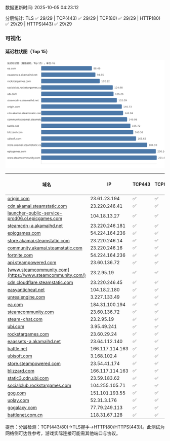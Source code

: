 数据更新时间: 2025-10-05 04:23:12

分层统计: TLS ✅ 29/29 | TCP(443) ✅ 29/29 | TCP(80) ✅ 29/29 | HTTP(80) ✅ 29/29 | HTTPS(443) ✅ 29/29

### 可视化

#### 延迟柱状图（Top 15）

![Latency Chart](latency_chart.svg)

| 域名 | IP | TCP443 | TCP80 | TLS 握手 | HTTP(80) | 状态码 | HTTPS(443) | 状态码(HTTPS) | 延迟(ms) |
|---|---|---|---|---|---|---|---|---|---|
| [origin.com](https://origin.com/) | 23.61.23.194 | ✅ | ✅ | ✅ | ✅ | 301 | ✅ | 301 | 140.73 |
| [cdn.akamai.steamstatic.com](https://cdn.akamai.steamstatic.com/) | 23.220.246.41 | ✅ | ✅ | ✅ | ✅ | 200 | ✅ | 200 | 142.94 |
| [launcher-public-service-prod06.ol.epicgames.com](https://launcher-public-service-prod06.ol.epicgames.com/) | 104.18.13.27 | ✅ | ✅ | ✅ | ✅ | 404 | ✅ | 404 | 219.95 |
| [steamcdn-a.akamaihd.net](https://steamcdn-a.akamaihd.net/) | 23.220.246.181 | ✅ | ✅ | ✅ | ✅ | 200 | ✅ | 200 | 132.09 |
| [epicgames.com](https://epicgames.com/) | 54.224.164.236 | ✅ | ✅ | ✅ | ✅ | 301 | ✅ | 302 | 200.14 |
| [store.akamai.steamstatic.com](https://store.akamai.steamstatic.com/) | 23.220.246.14 | ✅ | ✅ | ✅ | ✅ | 403 | ✅ | 403 | 184.93 |
| [community.akamai.steamstatic.com](https://community.akamai.steamstatic.com/) | 23.220.246.16 | ✅ | ✅ | ✅ | ✅ | 403 | ✅ | 403 | 149.98 |
| [fortnite.com](https://fortnite.com/) | 54.224.164.236 | ✅ | ✅ | ✅ | ✅ | 301 | ✅ | 301 | 272.86 |
| [api.steampowered.com](https://api.steampowered.com/) | 23.60.136.72 | ✅ | ✅ | ✅ | ✅ | 404 | ✅ | 404 | 271.92 |
| [www.steamcommunity.com](https://www.steamcommunity.com/) | 23.2.95.19 | ✅ | ✅ | ✅ | ✅ | 302 | ✅ | 302 | 201.67 |
| [cdn.cloudflare.steamstatic.com](https://cdn.cloudflare.steamstatic.com/) | 23.220.246.45 | ✅ | ✅ | ✅ | ✅ | 200 | ✅ | 200 | 310.09 |
| [easyanticheat.net](https://easyanticheat.net/) | 104.18.2.180 | ✅ | ✅ | ✅ | ✅ | 301 | ✅ | 301 | 269.3 |
| [unrealengine.com](https://unrealengine.com/) | 3.227.133.49 | ✅ | ✅ | ✅ | ✅ | 301 | ✅ | 301 | 236.6 |
| [ea.com](https://ea.com/) | 184.31.100.194 | ✅ | ✅ | ✅ | ✅ | 301 | ✅ | 301 | 88.49 |
| [steamcommunity.com](https://steamcommunity.com/) | 23.60.136.72 | ✅ | ✅ | ✅ | ✅ | 302 | ✅ | 200 | 330.34 |
| [steam-chat.com](https://steam-chat.com/) | 23.2.95.19 | ✅ | ✅ | ✅ | ✅ | 302 | ✅ | 404 | 336.3 |
| [ubi.com](https://ubi.com/) | 3.95.49.241 | ✅ | ✅ | ✅ | ✅ | 301 | ✅ | 301 | 126.26 |
| [rockstargames.com](https://rockstargames.com/) | 23.60.29.24 | ✅ | ✅ | ✅ | ✅ | 301 | ✅ | 301 | 102.22 |
| [eaassets-a.akamaihd.net](https://eaassets-a.akamaihd.net/) | 23.64.112.140 | ✅ | ✅ | ✅ | ✅ | 404 | ✅ | 404 | 94.65 |
| [battle.net](https://battle.net/) | 166.117.114.163 | ✅ | ✅ | ✅ | ✅ | 301 | ✅ | 301 | 155.72 |
| [ubisoft.com](https://ubisoft.com/) | 3.168.102.4 | ✅ | ✅ | ✅ | ✅ | 301 | ✅ | 301 | 165.62 |
| [store.steampowered.com](https://store.steampowered.com/) | 23.54.41.174 | ✅ | ✅ | ✅ | ✅ | 302 | ✅ | 200 | 525.61 |
| [blizzard.com](https://blizzard.com/) | 166.117.114.163 | ✅ | ✅ | ✅ | ✅ | 302 | ✅ | 302 | 160.58 |
| [static3.cdn.ubi.com](https://static3.cdn.ubi.com/) | 23.59.183.62 | ✅ | ✅ | ✅ | ✅ | 401 | ✅ | 401 | 249.6 |
| [socialclub.rockstargames.com](https://socialclub.rockstargames.com/) | 104.255.105.71 | ✅ | ✅ | ✅ | ✅ | 301 | ✅ | 307 | 124.98 |
| [gog.com](https://gog.com/) | 151.101.193.55 | ✅ | ✅ | ✅ | ✅ | 301 | ✅ | 301 | 555.83 |
| [uplay.com](https://uplay.com/) | 52.31.3.176 | ✅ | ✅ | ✅ | ✅ | 301 | ✅ | 301 | 361.24 |
| [gogalaxy.com](https://gogalaxy.com/) | 77.79.249.113 | ✅ | ✅ | ✅ | ✅ | 301 | ✅ | 301 | 478.39 |
| [battlenet.com.cn](https://battlenet.com.cn/) | 118.31.67.128 | ✅ | ✅ | ✅ | ✅ | 308 | ✅ | 302 | 990.43 |

提示：分层检测：TCP(443/80)→TLS握手→HTTP(80/HTTPS(443))。此测试为网络侧可达性参考，游戏实际连接可能需其他端口与协议。